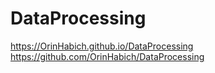 # DataProcessing
https://OrinHabich.github.io/DataProcessing
https://github.com/OrinHabich/DataProcessing
